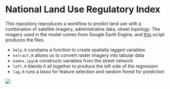 # National Land Use Regulatory Index

This repository reproduces a workflow to predict land use with a combination of satellite imagery, administrative data, street topology. The imagery used in the model comes from Google Earth Engine, and [this](https://colab.research.google.com/drive/1-7TeNduO6VmV0bmN0bgeHnWZ_DEwMpqK?usp=sharing) script produces the files.  

- `help.R` constains a function to create spatially lagged variables
- `extract.R` allows us to convert raster imagery into tabular data
- `osmnx.ipynb` constructs variables from the street network
- `left.R` blends it all together to produce the left side of the regression
- `lag.R` runs a lasso for feature selection and random forest for prediction

![](viz/protected_lines_redux.png)
